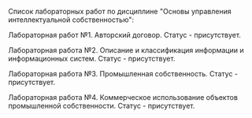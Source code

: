 Список лабораторных работ по дисциплине "Основы управления интеллектуальной собственностью":

Лабораторная работ №1. Авторский договор. Статус - присутствует.

Лабораторная работа №2. Описание и классификация информации и информационных систем. Статус - присутствует.

Лабораторная работа №3. Промышленная собственность. Статус - присутствует.

Лабораторная работа №4. Коммерческое использование объектов промышленной собственности. Статус - присутствует.
